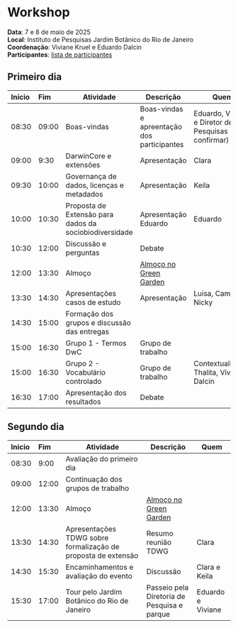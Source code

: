# Workshop

__Data__: 7 e 8 de maio de 2025<br>
__Local__: Instituto de Pesquisas Jardim Botânico do Rio de Janeiro<br>
__Coordenação__: Viviane Kruel e Eduardo Dalcin<br>
__Participantes__: [lista de participantes](https://docs.google.com/spreadsheets/d/1ffowNNgvsmScTXX6SyRZ3J5XjDBJ9izYYtHNKR6x_J8/edit?usp=sharing)

## Primeiro dia

| Inicio | Fim | Atividade | Descrição | Quem |
|:---|:---|---|---|---|
| 08:30 | 09:00 | Boas-vindas | Boas-vindas e apreentação dos participantes | Eduardo, Viviane e Diretor de Pesquisas (a confirmar) |
| 09:00 | 9:30 | DarwinCore e extensões | Apresentação | Clara |
| 09:30 | 10:00 | Governança de dados, licenças e metadados | Apresentação | Keila |
| 10:00 | 10:30 | Proposta de Extensão para dados da sociobiodiversidade | Apresentação Eduardo | Eduardo |
| 10:30 | 12:00 | Discussão e perguntas | Debate |  |
| 12:00 | 13:30 | Almoço | [Almoço no Green Garden](https://www.greengardenrestaurante.com/) |  |
| 13:30 | 14:30 | Apresentações casos de estudo | Apresentação | Luisa, Camila e Nicky |
| 14:30 | 15:00 | Formação dos grupos e discussão das entregas |  |
| 15:00 | 16:30 | Grupo 1 - Termos DwC | Grupo de trabalho |  |
| 15:00 | 16:30 | Grupo 2 - Vocabulário controlado | Grupo de trabalho | Contextualização Thalita, Viviane e Dalcin  |
| 16:30 | 17:00 | Apresentação dos resultados | Debate |  |

## Segundo dia

| Inicio | Fim | Atividade | Descrição | Quem |
|:---|:---|---|---|---|
| 08:30 | 9:00 | Avaliação do primeiro dia | | |
| 09:00 | 12:00 | Continuação dos grupos de trabalho |  |  |
| 12:00 | 13:30 | Almoço | [Almoço no Green Garden](https://www.greengardenrestaurante.com/) |  |
| 13:30 | 14:30 | Apresentações TDWG sobre formalização de proposta de extensão | Resumo reunião TDWG | Clara |
| 14:30 | 15:30 | Encaminhamentos e avaliação do evento | Discussão | Clara e Keila |
| 15:30 | 17:00 | Tour pelo Jardim Botânico do Rio de Janeiro | Passeio pela Diretoria de Pesquisa e parque | Eduardo e Viviane |
